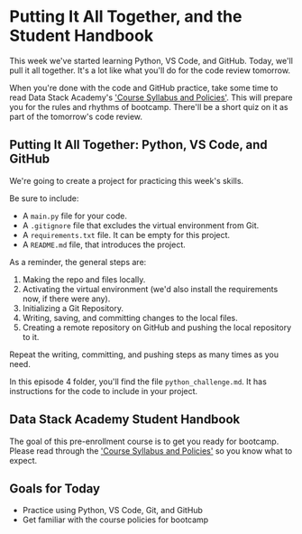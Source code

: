 # Putting It All Together, and the Student Handbook
This week we've started learning Python, VS Code, and GitHub. Today, we'll pull it all together. It's a lot like what you'll do for the code review tomorrow.

When you're done with the code and GitHub practice, take some time to read Data Stack Academy's ['Course Syllabus and Policies'](https://datastack.academy/course-syllabus-and-policies/). This will prepare you for the rules and rhythms of bootcamp. There'll be a short quiz on it as part of the tomorrow's code review.

## Putting It All Together: Python, VS Code, and GitHub
We're going to create a project for practicing this week's skills. 

Be sure to include:
- A `main.py` file for your code.
- A `.gitignore` file that excludes the virtual environment from Git.
- A `requirements.txt` file. It can be empty for this project.
- A `README.md` file, that introduces the project.

As a reminder, the general steps are:
1. Making the repo and files locally.
2. Activating the virtual environment (we'd also install the requirements now, if there were any).
3. Initializing a Git Repository.
4. Writing, saving, and committing changes to the local files.
5. Creating a remote repository on GitHub and pushing the local repository to it.

Repeat the writing, committing, and pushing steps as many times as you need.

In this episode 4 folder, you'll find the file `python_challenge.md`. It has instructions for the code to include in your project. 

## Data Stack Academy Student Handbook
The goal of this pre-enrollment course is to get you ready for bootcamp. Please read through the ['Course Syllabus and Policies'](https://datastack.academy/course-syllabus-and-policies/) so you know what to expect. 

## Goals for Today
- Practice using Python, VS Code, Git, and GitHub
- Get familiar with the course policies for bootcamp

